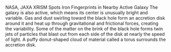 NASA, JAXA XRISM Spots Iron Fingerprints in Nearby Active Galaxy 
 The galaxy is also active, which means its center is unusually bright and variable. Gas and dust swirling toward the black hole form an accretion disk around it and heat up through gravitational and frictional forces, creating the variability. Some of the matter on the brink of the black hole forms twin jets of particles that blast out from each side of the disk at nearly the speed of light. A puffy donut-shaped cloud of material called a torus surrounds the accretion disk.